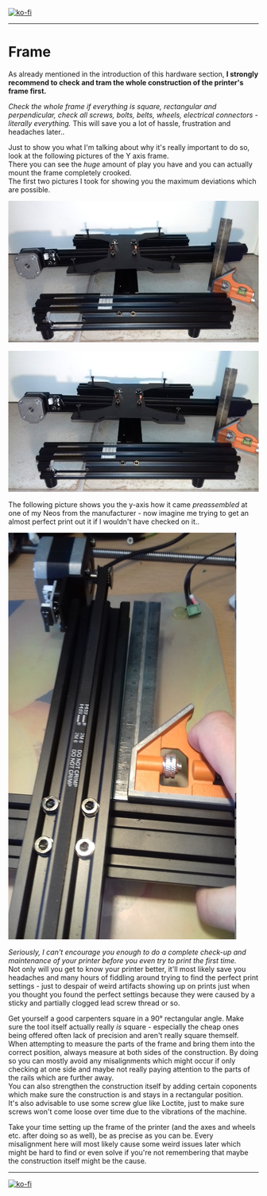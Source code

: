 <link rel=”manifest” href=”docs/manifest.webmanifest”>

[![ko-fi](https://ko-fi.com/img/githubbutton_sm.svg)](https://ko-fi.com/U6U5NPB51)  

---  

# Frame 

As already mentioned in the introduction of this hardware section, **I strongly recommend to check and tram the whole construction of the printer's frame first.**  

*Check the whole frame if everything is square, rectangular and perpendicular, check all screws, bolts, belts, wheels, electrical connectors - literally everything.* This will save you a lot of hassle, frustration and headaches later..  

Just to show you what I'm talking about why it's really important to do so, look at the following pictures of the Y axis frame.  
There you can see the *huge* amount of play you have and you can actually mount the frame completely crooked.  
The first two pictures I took for showing you the maximum deviations which are possible.  

![Y-axis crooked 1](../assets/images/baseframe_y-crooked1_web.jpg)  

![Y-axis crooked 2](../assets/images/baseframe_y-crooked2_web.jpg)  

The following picture shows you the y-axis how it came *preassembled* at one of my Neos from the manufacturer - now imagine me trying to get an almost perfect print out it if I wouldn't have checked on it..  

![Y-axis crooked from manufacturer](../assets/images/axes_y-axis-crooked_web.jpg)  

*Seriously, I can't encourage you enough to do a complete check-up and maintenance of your printer before you even try to print the first time.*    
Not only will you get to know your printer better, it'll most likely save you headaches and many hours of fiddling around trying to find the perfect print settings - just to despair of weird artifacts showing up on prints just when you thought you found the perfect settings because they were caused by a sticky and partially clogged lead screw thread or so.   

Get yourself a good carpenters square in a 90° rectangular angle. Make sure the tool itself actually really *is* square - especially the cheap ones being offered often lack of precision and aren't really square themself.  
When attempting to measure the parts of the frame and bring them into the correct position, always measure at both sides of the construction. By doing so you can mostly avoid any misalignments which might occur if only checking at one side and maybe not really paying attention to the parts of the rails which are further away.  
You can also strengthen the construction itself by adding certain coponents which make sure the construction is and stays in a rectangular position.  
It's also advisable to use some screw glue like Loctite, just to make sure screws won't come loose over time due to the vibrations of the machine.  

Take your time setting up the frame of the printer (and the axes and wheels etc. after doing so as well), be as precise as you can be. Every misalignment here will most likely cause some weird issues later which might be hard to find or even solve if you're not remembering that maybe the construction itself might be the cause.   

---

[![ko-fi](https://ko-fi.com/img/githubbutton_sm.svg)](https://ko-fi.com/U6U5NPB51)  
